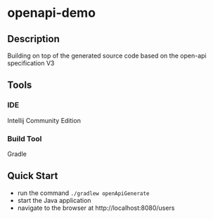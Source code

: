 # openapi-demo
## Description
Building on top of the generated source code based on the open-api specification V3

## Tools
### IDE
Intellij Community Edition
### Build Tool
Gradle

## Quick Start
- run the command ```./gradlew openApiGenerate```
- start the Java application
- navigate to the browser at http://localhost:8080/users
